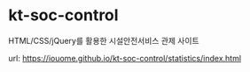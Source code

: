 # kt-soc-control
HTML/CSS/jQuery를 활용한 시설안전서비스 관제 사이트

url: https://iouome.github.io/kt-soc-control/statistics/index.html

